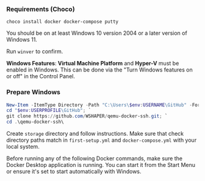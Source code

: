### Requirements (Choco)

```
choco install docker docker-compose putty
```

You should be on at least Windows 10 version 2004 or a later version of Windows 11.

Run `winver` to confirm.

**Windows Features**: **Virtual Machine Platform** and **Hyper-V** must be enabled in Windows. This can be done via the "Turn Windows features on or off" in the Control Panel.

### Prepare Windows

```powershell
New-Item -ItemType Directory -Path "C:\Users\$env:USERNAME\GitHub" -Force; `
cd "$env:USERPROFILE\GitHub"; `
git clone https://github.com/WSHAPER/qemu-docker-ssh.git; `
cd .\qemu-docker-ssh\
```

Create `storage` directory and follow instructions.
Make sure that check directory paths match in `first-setup.yml` and `docker-compose.yml` with your local system.

Before running any of the following Docker commands, make sure the Docker Desktop application is running. You can start it from the Start Menu or ensure it's set to start automatically with Windows.

